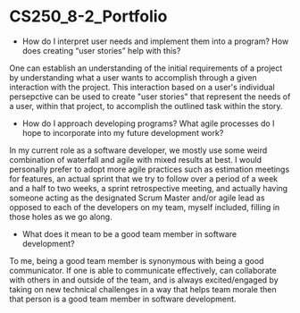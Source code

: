 # CS250_8-2_Portfolio

- How do I interpret user needs and implement them into a program? How does creating “user stories” help with this?

One can establish an understanding of the initial requirements of a project by understanding what a user wants to accomplish through a given interaction with the project. This interaction based on a user's individual persepctive can be used to create "user stories" that represent the needs of a user, within that project, to accomplish the outlined task within the story.

- How do I approach developing programs? What agile processes do I hope to incorporate into my future development work?

In my current role as a software developer, we mostly use some weird combination of waterfall and agile with mixed results at best. I would personally prefer to adopt more agile practices such as estimation meetings for features, an actual sprint that we try to follow over a period of a week and a half to two weeks, a sprint retrospective meeting, and actually having someone acting as the designated Scrum Master and/or agile lead as opposed to each of the developers on my team, myself included, filling in those holes as we go along. 

- What does it mean to be a good team member in software development?

To me, being a good team member is synonymous with being a good communicator. If one is able to communicate effectively, can collaborate with others in and outside of the team, and is always excited/engaged by taking on new technical challenges in a way that helps team morale then that person is a good team  member in software development.

